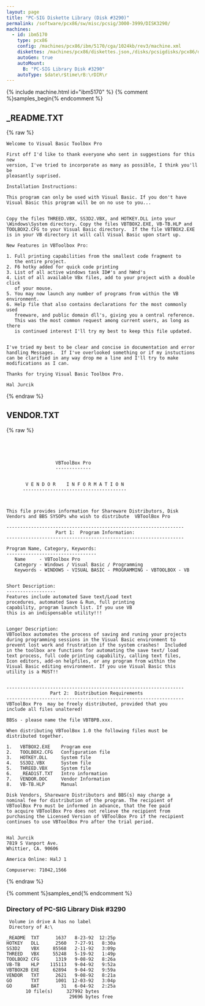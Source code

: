 ```yaml
---
layout: page
title: "PC-SIG Diskette Library (Disk #3290)"
permalink: /software/pcx86/sw/misc/pcsig/3000-3999/DISK3290/
machines:
  - id: ibm5170
    type: pcx86
    config: /machines/pcx86/ibm/5170/cga/1024kb/rev3/machine.xml
    diskettes: /machines/pcx86/diskettes.json,/disks/pcsigdisks/pcx86/diskettes.json
    autoGen: true
    autoMount:
      B: "PC-SIG Library Disk #3290"
    autoType: $date\r$time\rB:\rDIR\r
---
```


{% include machine.html id="ibm5170" %}
{% comment %}samples_begin{% endcomment %}

## _README.TXT

{% raw %}
```
Welcome to Visual Basic Toolbox Pro

First off I'd like to thank everyone who sent in suggestions for this new 
version, I've tried to incorporate as many as possible, I think you'll be 
pleasantly suprised.  

Installation Instructions:

This program can only be used with Visual Basic. If you don't have
Visual Basic this program will be on no use to you...


Copy the files THREED.VBX, SS3D2.VBX, and HOTKEY.DLL into your 
\Windows\System directory. Copy the files VBTBOX2.EXE, VB-TB.HLP and 
TOOLBOX2.CFG to your Visual Basic directory.  If the file VBTBOX2.EXE 
is in your VB directory it will call Visual Basic upon start up.

New Features in VBToolbox Pro:

1. Full printing capabilities from the smallest code fragment to 
   the entire project.
2. F6 hotky added for quick code printing 
3. List of all active windows task ID#'s and hWnd's 
4. List of all available VBx files, add to your project with a double click
   of your mouse.
5. You may now launch any number of programs from within the VB environment.
6. Help file that also contains declarations for the most commonly used 
   freeware, and public domain dll's, giving you a central reference.
   This was the most common request among current users, as long as there 
   is continued interest I'll try my best to keep this file updated. 


I've tried my best to be clear and concise in documentation and error 
handling Messages.  If I've overlooked something or if my instuctions 
can be clarified in any way drop me a line and I'll try to make 
modifications as I can.

Thanks for trying Visual Basic Toolbox Pro.

Hal Jurcik
```
{% endraw %}

## VENDOR.TXT

{% raw %}
```




                  VBToolBox Pro
                  -------------


       V E N D O R    I N F O R M A T I O N
      --------------------------------------



This file provides information for Shareware Distributors, Disk
Vendors and BBS SYSOPs who wish to distribute  VBToolBox Pro

-----------------------------------------------------------------
                  Part 1:  Program Information:
-----------------------------------------------------------------

Program Name, Category, Keywords:
---------------------------------
   Name     - VBToolbox Pro
   Category - Windows / Visual Basic / Programming
   Keywords - WINDOWS - VISUAL BASIC - PROGRAMMING - VBTOOLBOX - VB
             

Short Description:
------------------
Features include automated Save text/Load text 
procedures, automated Save & Run, full printing 
capability, program launch list. If you use VB 
this is an indispensable utility!!! 


Longer Description:
VBToolbox automates the process of saving and runing your projects 
during programming sessions in the Visual Basic environment to 
prevent lost work and frustration if the system crashes!  Included 
in the toolbox are functions for automating the save text/ load 
text process, full code printing capability, calling text files, 
Icon editors, add-on helpfiles, or any program from within the 
Visual Basic editing environment. If you use Visual Basic this 
utility is a MUST!!


-----------------------------------------------------------------
                Part 2:  Distribution Requirements
-----------------------------------------------------------------
VBToolBox Pro  may be freely distributed, provided that you 
include all files unaltered!
 
BBSs - please name the file VBTBPB.xxx.

When distributing VBToolBox 1.0 the following files must be 
distributed together.

1.   VBTBOX2.EXE	Program exe
2.   TOOLBOX2.CFG	Configuration file
3.   HOTKEY.DLL		System file
4.   SS3D2.VBX		System file
5.   THREED.VBX		System file
6.   _READ1ST.TXT	Intro information
7.   VENDOR.DOC		Vendor Information
8.   VB-TB.HLP		Manual

Disk Vendors, Shareware Distributors and BBS(s) may charge a 
nominal fee for distribution of the program. The recipient of 
VBToolBox Pro must be informed in advance, that the fee paid 
to acquire VBToolBox Pro does not relieve the recipient from 
purchasing the Licensed Version of VBToolBox Pro if the recipient 
continues to use VBToolBox Pro after the trial period.


Hal Jurcik
7819 S Vanport Ave.
Whittier, CA. 90606

America Online: HalJ 1

Compuserve: 71042,1566
```
{% endraw %}

{% comment %}samples_end{% endcomment %}

### Directory of PC-SIG Library Disk #3290

     Volume in drive A has no label
     Directory of A:\

    _README  TXT      1637   8-23-92  12:25p
    HOTKEY   DLL      2560   7-27-91   8:30a
    SS3D2    VBX     85568   2-11-92   3:09p
    THREED   VBX     55248   5-19-92   1:49p
    TOOLBOX2 CFG      1319   9-08-92   8:26a
    VB-TB    HLP    115113   9-04-92   9:52a
    VBTBOX2B EXE     62894   9-04-92   9:59a
    VENDOR   TXT      2621   9-08-92   8:21a
    GO       TXT      1001  12-03-92   3:04p
    GO       BAT        31   6-04-92   2:25a
           10 file(s)     327992 bytes
                           29696 bytes free
